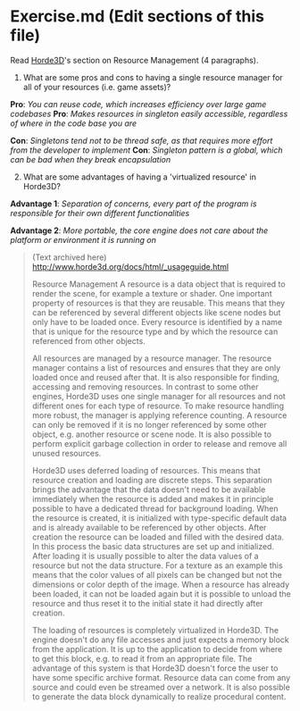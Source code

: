 # Exercise.md (Edit sections of this file)

Read [Horde3D](http://www.horde3d.org/docs/html/_usageguide.html)'s section on Resource Management (4 paragraphs).

1. What are some pros and cons to having a single resource manager for all of your resources (i.e. game assets)?

**Pro**:
*You can reuse code, which increases efficiency over large game codebases*
**Pro**:
*Makes resources in singleton easily accessible, regardless of where in the code base you are*

**Con**: 
*Singletons tend not to be thread safe, as that requires more effort from the developer to implement*
**Con**: 
*Singleton pattern is a global, which can be bad when they break encapsulation*

2. What are some advantages of having a 'virtualized resource' in Horde3D?

**Advantage 1**: *Separation of concerns, every part of the program is responsible for their own different functionalities*

**Advantage 2**: *More portable, the core engine does not care about the platform or environment it is running on*




> (Text archived here)
> http://www.horde3d.org/docs/html/_usageguide.html
>
>
> Resource Management
>A resource is a data object that is required to render the scene, for example a texture or shader. One important property of resources is that they are reusable. This means that they can be referenced by several different objects like scene nodes but only have to be loaded once. Every resource is identified by a name that is unique for the resource type and by which the resource can referenced from other objects.
>
>All resources are managed by a resource manager. The resource manager contains a list of resources and ensures that they are only loaded once and reused after that. It is also responsible for finding, accessing and removing resources. In contrast to some other engines, Horde3D uses one single manager for all resources and not different ones for each type of resource. To make resource handling more robust, the manager is applying reference counting. A resource can only be removed if it is no longer referenced by some other object, e.g. another resource or scene node. It is also possible to perform explicit garbage collection in order to release and remove all unused resources.
>
>Horde3D uses deferred loading of resources. This means that resource creation and loading are discrete steps. This separation brings the advantage that the data doesn't need to be available immediately when the resource is added and makes it in principle possible to have a dedicated thread for background loading. When the resource is created, it is initialized with type-specific default data and is already available to be referenced by other objects. After creation the resource can be loaded and filled with the desired data. In this process the basic data structures are set up and initialized. After loading it is usually possible to alter the data values of a resource but not the data structure. For a texture as an example this means that the color values of all pixels can be changed but not the dimensions or color depth of the image. When a resource has already been loaded, it can not be loaded again but it is possible to unload the resource and thus reset it to the initial state it had directly after creation.
>
>The loading of resources is completely virtualized in Horde3D. The engine doesn't do any file accesses and just expects a memory block from the application. It is up to the application to decide from where to get this block, e.g. to read it from an appropriate file. The advantage of this system is that Horde3D doesn't force the user to have some specific archive format. Resource data can come from any source and could even be streamed over a network. It is also possible to generate the data block dynamically to realize procedural content.
